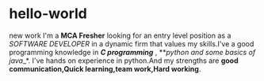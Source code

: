 # hello-world
new work
I'm a **MCA Fresher** looking for an entry level position as a *SOFTWARE DEVELOPER* in a dynamic firm that values my skills.I've a good programming  knowledge in **_C programming_** , **_python and some basics of java__*.
I've hands on experience in python.And my strengths are **good communication,Quick learning,team work,Hard working**.
